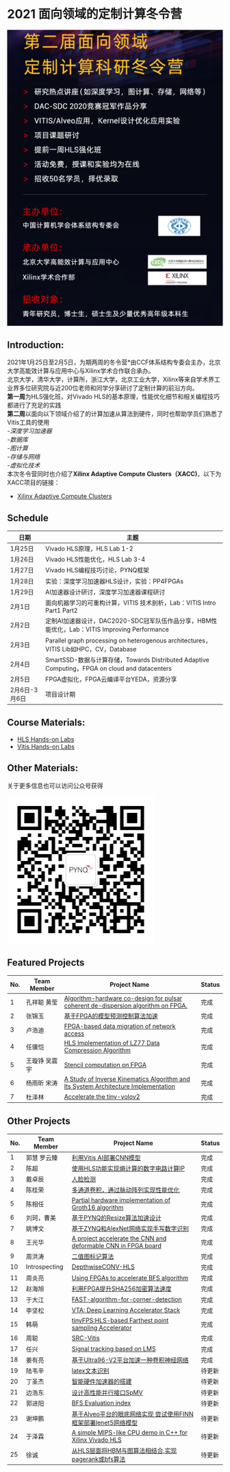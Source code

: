 # 2021 面向领域的定制计算冬令营

![image](image/WinterCAMP2021-1.PNG)

## Introduction:
2021年1月25日至2月5日，为期两周的冬令营*由CCF体系结构专委会主办，北京大学高能效计算与应用中心与Xilinx学术合作联合承办。  
北京大学，清华大学，计算所，浙江大学，北京工业大学，Xilinx等来自学术界工业界多位研究院与近200位老师和同学分享研讨了定制计算的前沿方向。  
**第一周**为HLS强化班，对Vivado HLS的基本原理，性能优化细节和相关编程技巧都进行了充足的实践    
**第二周**以面向以下领域介绍了的计算加速从算法到硬件，同时也帮助学员们熟悉了Vitis工具的使用  
*-深度学习加速器  
-数据库  
-图计算  
-存储与网络  
-虚拟化技术*  
本次冬令营同时也介绍了**Xilinx Adaptive Compute Clusters（XACC)**，以下为XACC项目的链接：
*  [Xilinx Adaptive Compute Clusters](https://xilinx.github.io/xacc/)

## Schedule

日期 | 主题
-|-
1月25日 | Vivado HLS原理，HLS Lab 1-2
1月26日 | Vivado HLS性能优化，HLS Lab 3-4
1月27日 | Vivado HLS编程技巧讨论，PYNQ框架
1月28日 | 实验：深度学习加速器HLS设计，实验：PP4FPGAs
1月29日 | AI加速器设计研讨，深度学习加速器课程研讨
2月1日 | 面向机器学习的可重构计算，VITIS 技术剖析，Lab：VITIS Intro Part1 Part2
2月2日 | 定制AI加速器设计，DAC2020-SDC冠军队伍作品分享，HBM性能优化，Lab：VITIS Improving Performance
2月3日 | Parallel graph processing on heterogenous architectures，VITIS Lib如HPC，CV，Database
2月4日 | SmartSSD-数据与计算存储，Towards Distributed Adaptive Computing，FPGA on cloud and datacenters
2月5日 | FPGA虚拟化，FPGA云编译平台YEDA，资源分享
2月6日-3月6日 | 项目设计期

## Course Materials:
* [HLS Hands-on Labs](https://github.com/xupgit/High-Level-Synthesis-Flow-on-Zynq-using-Vivado-HLS)
* [Vitis Hands-on Labs](https://xilinx.github.io/xup_compute_acceleration/)

## Other Materials:
关于更多信息也可以访问公众号获得  

![image](image/qrcode_Pynq_small.jpg)

## Featured Projects

No. | Team Member | Project Name | Status
-|-|-|-
1| 孔祥聪 黄莹| [Algorithm-hardware co-design for pulsar coherent de-dispersion algorithm on FPGA.](https://github.com/kongxiangcong/Pulsar-FPGA)| 完成
2| 张锦玉 | [基于FPGA的模型预测控制算法加速](https://github.com/zhang-jinyu/IIoT-SPYN/tree/2021_CN_WinterCamp)| 完成
3| 卢浩迪 | [FPGA-based data migration of network access](https://github.com/Lhoddy/fpga_demo) | 完成
4| 任骥恺 | [HLS Implementation of LZ77 Data Compression Algorithm](https://github.com/bjrjk/HLS-LZ77) | 完成
5| 王璇铮 吴震宇  | [Stencil computation on FPGA](https://github.com/KevinLikesDringCoffe/Stencil-computation-on-FPGA) | 完成
6| 杨雨昕 宋涛 | [A Study of Inverse Kinematics Algorithm and Its System Architecture Implementation](https://github.com/CICS-ICT/ik-acceleration) | 完成
7| 杜泽林 | [Accelerate the tiny-yolov2](https://github.com/duzelin/Convor.git) | 完成

## Other Projects

No. | Team Member | Project Name | Status
-|-|-|-
1| 郭慧 罗云臻| [利用Vitis AI部署CNN模型](https://github.com/CSU-GH/XilinxWinterCampProject)| 完成
2| 陈超 | [使用HLS功能实现熵计算的数字电路计算IP](https://github.com/AllenChenChao/20210208HLS_for_entropy)| 完成
3| 戴卓辰 | [人脸检测](https://github.com/XS30/Face-detection-in-PYNQ) | 完成
4| 陈桂荣 | [多通道卷积，通过脉动阵列实现性能优化](https://github.com/minicarbon/winter_camp_project) | 完成
5| 陈相任 | [Partial hardware implementation of Groth16 algorithm](https://github.com/chenxiangren1/Groth16) | 完成
6| 刘珂，曹美|[基于PYNQ的Resize算法加速设计](https://github.com/onWayforever/Xilinx_winterCamp/blob/master/readMe.md)| 完成
7| 姚博文 |[基于ZYNQ和AlexNet网络实现手写数字识别](https://github.com/yobuwen/hello-one) | 完成
8| 王光华 | [A project accelerate the CNN and deformable CNN in FPGA board](https://github.com/meicale/Acc_DeCNN_on_FPGA) | 完成
9| 周洪涛 |[二值图标记算法](https://github.com/ZhouHunt/Two-Scan-Labeling-implemented-on-FPGA) | 完成
10| Introspecting| [DepthwiseCONV-HLS](https://github.com/Introspecting/DepthwiseCONV-HLS) | 完成
11| 周炎亮 | [Using FPGAs to accelerate BFS algorithm](https://github.com/triode-zyl/BFS-on-FPGA) | 完成
12| 赵海旭| [利用FPGA提升SHA256加密算法速度](https://github.com/zhaohaixu/SHA256-FPGA-HLS) | 完成
13| 于大江 | [FAST-algorithm-for-corner-detection](https://github.com/djgq2020/FAST-algorithm-for-corner-detection/blob/main/README.md) | 完成
14| 李坚松 | [VTA: Deep Learning Accelerator Stack](https://gitee.com/json-lee/fpga-getting-started ) | 完成
15| 韩萌 | [tinyFPS:HLS-based Farthest point sampling Accelerator](https://github.com/hanm2019/tinyFPS) | 完成
16| 周聪 | [SRC-Vitis](https://github.com/sazczmh/SRC-Vitis) | 完成
17| 任兴 | [Signal tracking based on LMS](https://github.com/rx978871284/Signal-tracking-based-on-LMS.git) | 完成
18| 姜有亮 | [基于Ultra96-V2平台加速一种卷积神经网络](https://github.com/cocoyomi/Accelerate-ConvNet-on-Ultra96V2) | 完成
19| 陆韦辛| [latex文本识别]( https://github.com/aceansgar/latex_recognition/blob/main/readme.md) | 待更新
20| 丁圣杰| [智能硬件加速器的搭建](https://github.com/AI-Unicorn-D/Design-of-accelerator-based-on-zcu104/blob/main/README.md)| 待更新
21| 边浩东 | [设计高性能并行接口SpMV](https://github.com/nulidangxueshen/2021_Xilinx_FPGA_SpMV/blob/main/README.md) | 待更新
22| 郭进阳 | [BFS Evaluation index](https://github.com/Jinyang-Guo/HBM-BFS) | 待更新
23| 谢坤鹏 | [基于Alveo平台的眼底网络实现 尝试使用FINN框架部署lenet5网络模型](https://github.com/xiekunpeng/Xilinx_Wintercamp) | 待更新
24| 于泽霖 | [A simple MIPS-like CPU demo in C++ for Xilinx Vivado HLS](https://github.com/junglehust/Vivado_HLS-Demo/blob/main/README.md) | 待更新
25| 徐诚 | [从HLS层面将HBM与图算法相结合,实现pagerank或bfs算法](https://github.com/jerryxucheng/vitis) | 待更新
